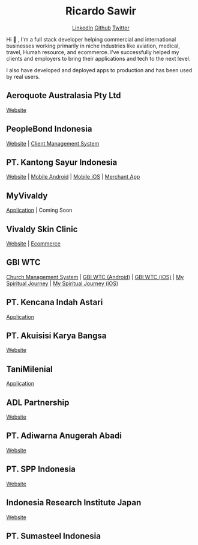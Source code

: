 <h1 align="center">Ricardo Sawir</h1>
<p align="center">
<a href="https://linkedin.com/in/sawirricardo">LinkedIn</a>
<a href="https://github.com/sawirricardo">Github</a>
<a href="https://twitter.com/RicardoSawir">Twitter</a>
    
</p>
<p><p>Hi 👋 , I'm a full stack developer helping commercial and international businesses working primarily in niche industries like aviation, medical, travel, Humah resource, and ecommerce. I've successfully helped my clients and employers to bring their applications and tech to the next level.</p><p>I also have developed and deployed apps to production and has been used by real users.</p></p>

<div>
<h2>Aeroquote Australasia Pty Ltd</h2>
<p>
<a href="https://aeroquote.com">Website</a>
</p>

</div>
<div>
<h2>PeopleBond Indonesia</h2>
<p>
<a href="https://peoplebond.id">Website</a>
    |
<a href="https://client.peoplebond.id">Client Management System</a>
</p>

</div>
<div>
<h2>PT. Kantong Sayur Indonesia</h2>
<p>
<a href="https://kantongsayur.net/">Website</a>
    |
<a href="https://play.google.com/store/apps/details?id=com.kantongsayur.kantongsayur&amp;pli=1">Mobile Android</a>
    |
<a href="https://apps.apple.com/id/app/kantongsayur/id1632351842">Mobile iOS</a>
    |
<a href="https://play.google.com/store/apps/details?id=com.kantongsayur.merchantapp">Merchant App</a>
</p>

</div>
<div>
<h2>MyVivaldy</h2>
<p>
<a href="https://myvivaldy.com">Application</a>
    |
<span>Coming Soon</span>
</p>

</div>
<div>
<h2>Vivaldy Skin Clinic</h2>
<p>
<a href="https://vivaldyskinclinic.id">Website</a>
    |
<a href="https://shop.vivaldyskinclinic.id">Ecommerce</a>
</p>

</div>
<div>
<h2>GBI WTC</h2>
<p>
<a href="https://gbiwtc-backend.herokuapp.com">Church Management System</a>
    |
<a href="https://play.google.com/store/apps/details?id=com.andrewsoft.gbiwtc&amp;hl=en&amp;gl=US">GBI WTC (Android)</a>
    |
<a href="https://apps.apple.com/id/app/gbi-wtc/id1319258434">GBI WTC (iOS)</a>
    |
<a href="https://play.google.com/store/apps/details?id=com.gbiwtc.msjapp&amp;hl=en&amp;gl=US">My Spiritual Journey</a>
    |
<a href="https://apps.apple.com/id/app/my-spiritual-journey/id6447964122">My Spiritual Journey (iOS)</a>
</p>

</div>
<div>
<h2>PT. Kencana Indah Astari</h2>
<p>
<a href="https://ext.kiatravels.com">Application</a>
</p>

</div>
<div>
<h2>PT. Akuisisi Karya Bangsa</h2>
<p>
<a href="https://akuisisi.co">Website</a>
</p>

</div>
<div>
<h2>TaniMilenial</h2>
<p>
<a href="https://app.tanimilenial.com">Application</a>
</p>

</div>
<div>
<h2>ADL Partnership</h2>
<p>
<a href="https://adlpartnership.com">Website</a>
</p>

</div>
<div>
<h2>PT. Adiwarna Anugerah Abadi</h2>
<p>
<a href="https://adiwarna.co.id">Website</a>
</p>

</div>
<div>
<h2>PT. SPP Indonesia</h2>
<p>
<a href="https://sppindonesia.co.id">Website</a>
</p>

</div>
<div>
<h2>Indonesia Research Institute Japan</h2>
<p>
<a href="https://irij-jakarta.com">Website</a>
</p>

</div>
<div>
<h2>PT. Sumasteel Indonesia</h2>
<p>
</p>

</div>
